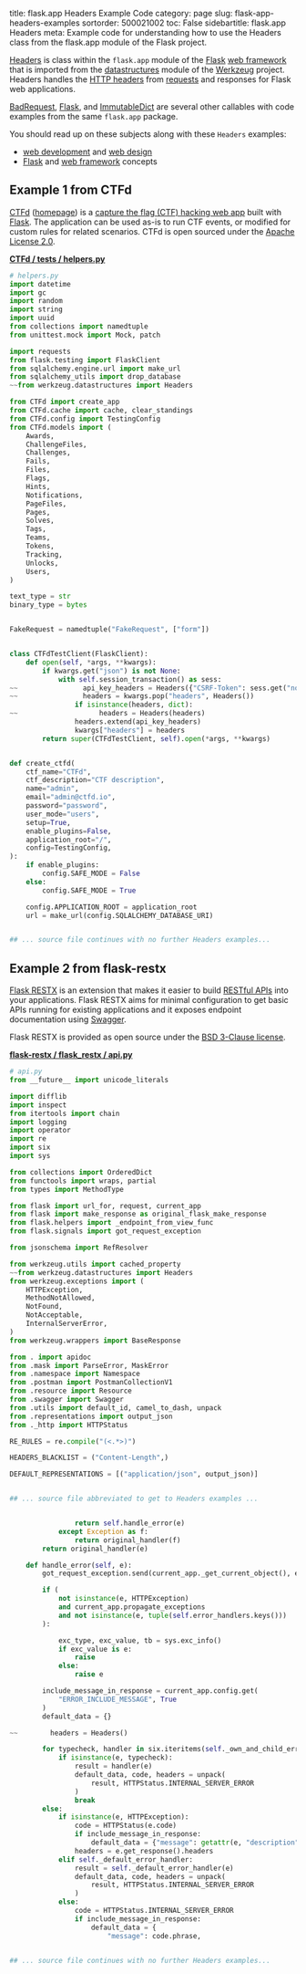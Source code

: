 title: flask.app Headers Example Code
category: page
slug: flask-app-headers-examples
sortorder: 500021002
toc: False
sidebartitle: flask.app Headers
meta: Example code for understanding how to use the Headers class from the flask.app module of the Flask project.


[Headers](https://github.com/pallets/flask/blob/master/src/flask/app.py)
is class within the `flask.app` module of the [Flask](/flask.html)
[web framework](/web-frameworks.html) that is imported from the
[datastructures](https://github.com/pallets/werkzeug/blob/master/src/werkzeug/datastructures.py)
module of the [Werkzeug](https://palletsprojects.com/p/werkzeug/) project.
Headers handles the
[HTTP headers](https://developer.mozilla.org/en-US/docs/Web/HTTP/Headers)
from [requests](/flask-globals-request-examples.html) and responses for
Flask web applications.

<a href="/flask-app-badrequest-examples.html">BadRequest</a>,
<a href="/flask-app-flask-examples.html">Flask</a>,
and <a href="/flask-app-immutabledict-examples.html">ImmutableDict</a>
are several other callables with code examples from the same `flask.app` package.

You should read up on these subjects along with these `Headers` examples:

* [web development](/web-development.html) and [web design](/web-design.html)
* [Flask](/flask.html) and [web framework](/web-frameworks.html) concepts


## Example 1 from CTFd
[CTFd](https://github.com/CTFd/CTFd)
([homepage](https://ctfd.io/)) is a
[capture the flag (CTF) hacking web app](https://cybersecurity.att.com/blogs/security-essentials/capture-the-flag-ctf-what-is-it-for-a-newbie)
built with [Flask](/flask.html). The application can be used
as-is to run CTF events, or modified for custom rules for related
scenarios. CTFd is open sourced under the
[Apache License 2.0](https://github.com/CTFd/CTFd/blob/master/LICENSE).

[**CTFd / tests / helpers.py**](https://github.com/CTFd/CTFd/blob/master/./tests/helpers.py)

```python
# helpers.py
import datetime
import gc
import random
import string
import uuid
from collections import namedtuple
from unittest.mock import Mock, patch

import requests
from flask.testing import FlaskClient
from sqlalchemy.engine.url import make_url
from sqlalchemy_utils import drop_database
~~from werkzeug.datastructures import Headers

from CTFd import create_app
from CTFd.cache import cache, clear_standings
from CTFd.config import TestingConfig
from CTFd.models import (
    Awards,
    ChallengeFiles,
    Challenges,
    Fails,
    Files,
    Flags,
    Hints,
    Notifications,
    PageFiles,
    Pages,
    Solves,
    Tags,
    Teams,
    Tokens,
    Tracking,
    Unlocks,
    Users,
)

text_type = str
binary_type = bytes


FakeRequest = namedtuple("FakeRequest", ["form"])


class CTFdTestClient(FlaskClient):
    def open(self, *args, **kwargs):
        if kwargs.get("json") is not None:
            with self.session_transaction() as sess:
~~                api_key_headers = Headers({"CSRF-Token": sess.get("nonce")})
~~                headers = kwargs.pop("headers", Headers())
                if isinstance(headers, dict):
~~                    headers = Headers(headers)
                headers.extend(api_key_headers)
                kwargs["headers"] = headers
        return super(CTFdTestClient, self).open(*args, **kwargs)


def create_ctfd(
    ctf_name="CTFd",
    ctf_description="CTF description",
    name="admin",
    email="admin@ctfd.io",
    password="password",
    user_mode="users",
    setup=True,
    enable_plugins=False,
    application_root="/",
    config=TestingConfig,
):
    if enable_plugins:
        config.SAFE_MODE = False
    else:
        config.SAFE_MODE = True

    config.APPLICATION_ROOT = application_root
    url = make_url(config.SQLALCHEMY_DATABASE_URI)


## ... source file continues with no further Headers examples...

```


## Example 2 from flask-restx
[Flask RESTX](https://github.com/python-restx/flask-restx) is an
extension that makes it easier to build
[RESTful APIs](/application-programming-interfaces.html) into
your applications. Flask RESTX aims for minimal configuration to
get basic APIs running for existing applications and it exposes
endpoint documentation using [Swagger](https://swagger.io/).

Flask RESTX is provided as open source under the
[BSD  3-Clause license](https://github.com/python-restx/flask-restx/blob/master/LICENSE).

[**flask-restx / flask_restx / api.py**](https://github.com/python-restx/flask-restx/blob/master/flask_restx/./api.py)

```python
# api.py
from __future__ import unicode_literals

import difflib
import inspect
from itertools import chain
import logging
import operator
import re
import six
import sys

from collections import OrderedDict
from functools import wraps, partial
from types import MethodType

from flask import url_for, request, current_app
from flask import make_response as original_flask_make_response
from flask.helpers import _endpoint_from_view_func
from flask.signals import got_request_exception

from jsonschema import RefResolver

from werkzeug.utils import cached_property
~~from werkzeug.datastructures import Headers
from werkzeug.exceptions import (
    HTTPException,
    MethodNotAllowed,
    NotFound,
    NotAcceptable,
    InternalServerError,
)
from werkzeug.wrappers import BaseResponse

from . import apidoc
from .mask import ParseError, MaskError
from .namespace import Namespace
from .postman import PostmanCollectionV1
from .resource import Resource
from .swagger import Swagger
from .utils import default_id, camel_to_dash, unpack
from .representations import output_json
from ._http import HTTPStatus

RE_RULES = re.compile("(<.*>)")

HEADERS_BLACKLIST = ("Content-Length",)

DEFAULT_REPRESENTATIONS = [("application/json", output_json)]


## ... source file abbreviated to get to Headers examples ...


                return self.handle_error(e)
            except Exception as f:
                return original_handler(f)
        return original_handler(e)

    def handle_error(self, e):
        got_request_exception.send(current_app._get_current_object(), exception=e)

        if (
            not isinstance(e, HTTPException)
            and current_app.propagate_exceptions
            and not isinstance(e, tuple(self.error_handlers.keys()))
        ):

            exc_type, exc_value, tb = sys.exc_info()
            if exc_value is e:
                raise
            else:
                raise e

        include_message_in_response = current_app.config.get(
            "ERROR_INCLUDE_MESSAGE", True
        )
        default_data = {}

~~        headers = Headers()

        for typecheck, handler in six.iteritems(self._own_and_child_error_handlers):
            if isinstance(e, typecheck):
                result = handler(e)
                default_data, code, headers = unpack(
                    result, HTTPStatus.INTERNAL_SERVER_ERROR
                )
                break
        else:
            if isinstance(e, HTTPException):
                code = HTTPStatus(e.code)
                if include_message_in_response:
                    default_data = {"message": getattr(e, "description", code.phrase)}
                headers = e.get_response().headers
            elif self._default_error_handler:
                result = self._default_error_handler(e)
                default_data, code, headers = unpack(
                    result, HTTPStatus.INTERNAL_SERVER_ERROR
                )
            else:
                code = HTTPStatus.INTERNAL_SERVER_ERROR
                if include_message_in_response:
                    default_data = {
                        "message": code.phrase,


## ... source file continues with no further Headers examples...

```

